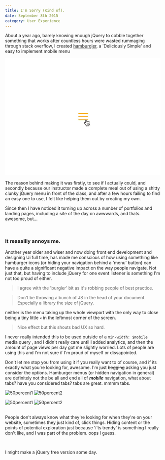 ```yaml
---
title: I'm Sorry (Kind of).
date: September 8th 2015
category: User Experience
---
```


About a year ago, barely knowing enough jQuery to cobble together something that works after countless hours were wasted rummaging through stack overflow, I created <a href="/projects/hamburgler">hamburgler</a>, a 'Deliciously Simple' and easy to implement mobile menu

<img alt="hamburgler demo" src="/images/hamburgler.gif" class="full-width padding-b-2"> 

The reason behind making it was firstly, to see if I actually could, and secondly because our instructor made a complete meal out of using a shitty clunky jQuery menu in front of the class, and after a few hours failing to find an easy one to use, I felt like helping them out by creating my own.

Since then I have noticed it turning up across a number of portfolios and landing pages, including a site of the day on awwwards, and thats awesome, but...

<br> 

### It reaaallly annoys me.

Another year older and wiser and now doing front end development and designing Ui full time, has made me conscious of how using something like hamburger icons (or hiding your navigation behind a 'menu' button) can have a quite a significant negative impact on the way people navigate. Not just that, but having to include jQuery for one event listener is something I'm not too proud of either.

> I agree with the 'burgler' bit as it's robbing people of best practice.

> Don't be throwing a bunch of JS in the head of your document. Especially a library the size of jQuery.

neither is the menu taking up the whole viewport with the only way to close being a tiny little `✕` in the leftmost corner of the screen.

> Nice effect but this shouts bad UX so hard.

I never really intended this to be used outside of a `min-width: $mobile` media query , and I didn't really care until I added analytics, and then the amount of page views per day got me slightly worried. Lots of people are using this and I'm not sure if I'm proud of myself or dissapointed.

Don't let me stop you from using it if you really want to of course, and if its exactly what you're looking for, awesome. I'm just <s>begging</s> asking you just consider the options. Hamburger menus (or hidden navigation in general) are definitely not the be all and end all of  _**mobile**_ navigation, what about tabs? have you considered tabs? tabs are great. mmmm tabs.

![50percent1](blog/1.PNG)
![50percent2](blog/2.PNG)


![50percent1](blog/3.PNG)
![50percent2](blog/4.PNG)


<br>People don't always know what they're looking for when they're on your website, sometimes they just kind of, click things. Hiding content or the points of potential exploration just because 'i'ts trendy' is something I really don't like, and I was part of the problem. oops I 	guess.

<br>

I might make a jQuery free version some day.

